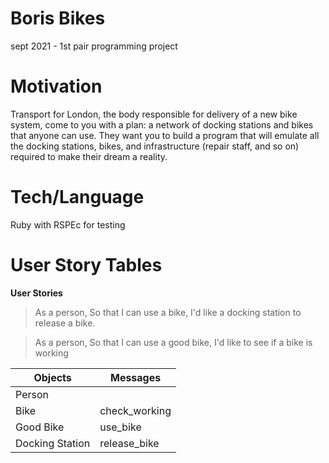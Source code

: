 # Boris Bikes
sept 2021 - 1st pair programming project

# Motivation

Transport for London, the body responsible for delivery of a new bike system, come to you with a plan: a network of docking stations and bikes that anyone can use. They want you to build a program that will emulate all the docking stations, bikes, and infrastructure (repair staff, and so on) required to make their dream a reality.

# Tech/Language
Ruby with RSPEc for testing

# User Story Tables

**User Stories**
> As a person,
So that I can use a bike,
I'd like a docking station to release a bike.

> As a person,
So that I can use a good bike,
I'd like to see if a bike is working

| Objects | Messages |
|---------|----------|
| Person | |
| Bike | check_working |
| Good Bike | use_bike |
| Docking Station | release_bike |